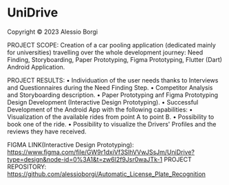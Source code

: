 # UniDrive 

Copyright © 2023 Alessio Borgi

PROJECT SCOPE: Creation of a car pooling application (dedicated mainly for universities) travelling over the whole development journey: Need Finding, Storyboarding, Paper Prototyping, Figma Prototyping, Flutter (Dart) Android Application.

PROJECT RESULTS:
• Individuation of the user needs thanks to Interviews and Questionnaires during the Need Finding Step.
• Competitor Analysis and Storyboarding description.
• Paper Prototyping anf Figma Prototyping Design Development (Interactive Design Prototyping).
• Successful Development of the Android App with the following capabilities:
  • Visualization of the available rides from point A to point B. 
  • Possibility to book one of the ride. 
  • Possibility to visualize the Drivers' Profiles and the reviews they have received. 

FIGMA LINK(Interactive Design Prototyping): https://www.figma.com/file/GW9r1dxiVf3SlhVVwJSsJm/UniDrive?type=design&node-id=0%3A1&t=zw6l2f9Jsr0waJTk-1
PROJECT REPOSITORY: https://github.com/alessioborgi/Automatic_License_Plate_Recognition
